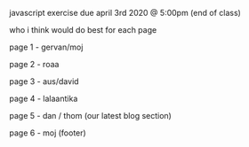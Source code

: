 javascript exercise
due april 3rd 2020 @ 5:00pm (end of class)

who i think would do best for each page

page 1 - gervan/moj

page 2 - roaa

page 3 - aus/david

page 4 - lalaantika

page 5 - dan / thom (our latest blog section)

page 6 - moj (footer)